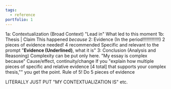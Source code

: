 ```yaml
---
tags:
  - reference
portfolio: 1
---
```

1a: Contextualization (Broad Context) "Lead in"
	What led to this moment
1b: Thesis | Claim
	This happened *because* 
2: Evidence (In the period!!!!!!!!!!!!!)
	2 pieces of evidence needed! 4 recommended
	Specific and relevant to the prompt
	"**Evidence (Underlined)**, what it is"
3: Conclusion (Analysis and Reasoning)
	Complexity can be put only here.
	"My essay is complex because"
	Cause/effect, continuity/change
	If you "explain how multiple pieces of specific and relative evidence [4 total] that supports your complex thesis,"" you get the point.
	Rule of 5! Do 5 pieces of evidence
	

LITERALLY JUST PUT "MY CONTEXTUALIZATION IS" etc.